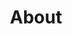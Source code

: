 ---
title: "About"
type: "homepage"
headless: true
quickfacts:
  - icon: briefcase
    title: Current Role
    value: DevOps Manager at <a href="https://dmind.it" target="_blank" rel="noopener noreferrer"><strong>DMIND</strong></a>
  - icon: graduation-cap
    title: Certification
    value: Cybersecurity Practioner by <a href="https://isco-sc.it/" target="_blank" rel="noopener noreferrer">ISCO</a>
  - icon: award
    title: Recent Achievement
    value: Integrated generative AI in e-commerce product management
  - icon: language
    title: Languages
    value: English (Advanced), Italian (Native)
  - icon: heart
    title: Interests
    value: Cooking, Drumming, Motorbike, Gamer

intro: >-
  Hi! my name is **Emanuele** but everybody calls me **Tex** or **Setola**.
  
  
  I'm a **DevOps Manager** and **System Architect** with a particular 
  focus on **Cyber Security**; I was a **Web Developer** and an **IT Manager**.


passion_title: "What I'm passionate about"
passion_text: >-
  Technology is both the key point of my professional career 
  and my oldest hobby and of course one **passion** that takes me over the years.
  
  
  I like **Linux**, **OpenSource**, **Arduino** and **Raspberry PI** and **Kubernetes**

mix: >-
  I've started developing applications in early 2000, with languages like **C++** and **Java**. 
  Then I've followed the web standard with **PHP** and **Node**, with a little trip to **GoLang**.


  I've always been fascinated by the potential of the Internet, a passion that led me to face **either technical** or **design and marketing** topics.


  I also developed a strong interest in **automation** and technology interactions with the physical world while exploring micro-controllers, IoT and CNC stuff


personal: >-
  Outside work, I enjoy **riding my motorbike**, **cooking**, **playing drums** and **tactical games**. 

---